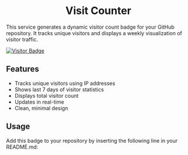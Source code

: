 <h1 align="center"> Visit Counter </h1>

This service generates a dynamic visitor count badge for your GitHub repository. It tracks unique visitors and displays a weekly visualization of visitor traffic.


[![Visitor Badge](https://visit-counter-y3x4.onrender.com//badge/visit-counter)](https://visit-counter-y3x4.onrender.com//badge/visit-counter)

## Features

* Tracks unique visitors using IP addresses
* Shows last 7 days of visitor statistics
* Displays total visitor count
* Updates in real-time
* Clean, minimal design

## Usage

Add this badge to your repository by inserting the following line in your README.md:



